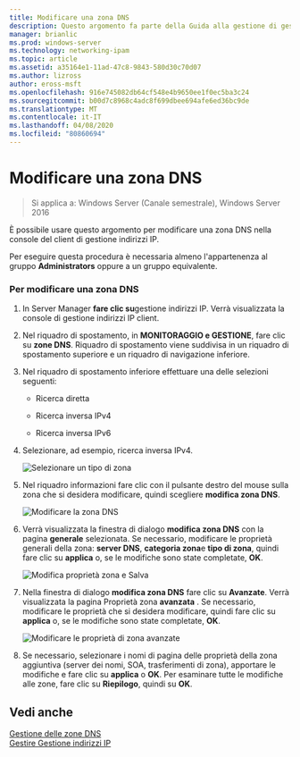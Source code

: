 ```yaml
---
title: Modificare una zona DNS
description: Questo argomento fa parte della Guida alla gestione di gestione indirizzi IP in Windows Server 2016.
manager: brianlic
ms.prod: windows-server
ms.technology: networking-ipam
ms.topic: article
ms.assetid: a35164e1-11ad-47c8-9843-580d30c70d07
ms.author: lizross
author: eross-msft
ms.openlocfilehash: 916e745082db64cf548e4b9650ee1f0ec5ba3c24
ms.sourcegitcommit: b00d7c8968c4adc8f699dbee694afe6ed36bc9de
ms.translationtype: MT
ms.contentlocale: it-IT
ms.lasthandoff: 04/08/2020
ms.locfileid: "80860694"
---
```

# <a name="edit-a-dns-zone"></a>Modificare una zona DNS

>Si applica a: Windows Server (Canale semestrale), Windows Server 2016

È possibile usare questo argomento per modificare una zona DNS nella console del client di gestione indirizzi IP.  
  
Per eseguire questa procedura è necessaria almeno l'appartenenza al gruppo **Administrators** oppure a un gruppo equivalente.  
  
### <a name="to-edit-a-dns-zone"></a>Per modificare una zona DNS  
  
1.  In Server Manager **fare clic su**gestione indirizzi IP. Verrà visualizzata la console di gestione indirizzi IP client.  
  
2.  Nel riquadro di spostamento, in **MONITORAGGIO e GESTIONE**, fare clic su **zone DNS**. Riquadro di spostamento viene suddivisa in un riquadro di spostamento superiore e un riquadro di navigazione inferiore.  
  
3.  Nel riquadro di spostamento inferiore effettuare una delle selezioni seguenti:  
  
    -   Ricerca diretta  
  
    -   Ricerca inversa IPv4  
  
    -   Ricerca inversa IPv6  
  
4.  Selezionare, ad esempio, ricerca inversa IPv4.  
  
    ![Selezionare un tipo di zona](../../media/Edit-a-DNS-Zone/ipam_EditZone_01.jpg)  
  
5.  Nel riquadro informazioni fare clic con il pulsante destro del mouse sulla zona che si desidera modificare, quindi scegliere **modifica zona DNS**.  
  
    ![Modificare la zona DNS](../../media/Edit-a-DNS-Zone/ipam_EditZone_02.jpg)  
  
6.  Verrà visualizzata la finestra di dialogo **modifica zona DNS** con la pagina **generale** selezionata. Se necessario, modificare le proprietà generali della zona: **server DNS**, **categoria zona**e **tipo di zona**, quindi fare clic su **applica** o, se le modifiche sono state completate, **OK**.  
  
    ![Modifica proprietà zona e Salva](../../media/Edit-a-DNS-Zone/ipam_EditZone_03a.jpg)  
  
7.  Nella finestra di dialogo **modifica zona DNS** fare clic su **Avanzate**. Verrà visualizzata la pagina Proprietà zona **avanzata** . Se necessario, modificare le proprietà che si desidera modificare, quindi fare clic su **applica** o, se le modifiche sono state completate, **OK**.  
  
    ![Modificare le proprietà di zona avanzate](../../media/Edit-a-DNS-Zone/ipam_EditZone_04a.jpg)  
  
8.  Se necessario, selezionare i nomi di pagina delle proprietà della zona aggiuntiva (server dei nomi, SOA, trasferimenti di zona), apportare le modifiche e fare clic su **applica** o **OK**. Per esaminare tutte le modifiche alle zone, fare clic su **Riepilogo**, quindi su **OK**.  
  
## <a name="see-also"></a>Vedi anche  
[Gestione delle zone DNS](DNS-Zone-Management.md)  
[Gestire Gestione indirizzi IP](Manage-IPAM.md)  
  


